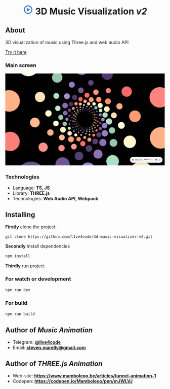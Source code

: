 <h1 align="center"><img src="resources/player.jpg" width="32">  3D Music Visualization <i>v2</i></h1>

## About

3D visualization of music using Three.js and web audio API

[Try it here](https://l1ve4code.github.io/3d-music-visualizer-v2/)

### Main screen

<img src="resources/visualizer.png">

### Technologies

* Language: **TS, JS**
* Library: **THREE.js**
* Technologies: **Web Audio API, Webpack**

## Installing

**Firstly** clone the project.

```git
git clone https://github.com/l1ve4code/3d-music-visualizer-v2.git
```

**Secondly** install dependencies
```cmd
npm install
```

**Thirdly** run project

### For watch or development

```cmd
npm run dev
```

### For build

```cmd
npm run build
```

## Author of _Music Animation_

* Telegram: **[@live4code](https://t.me/live4code)**
* Email: **steven.marelly@gmail.com**

## Author of _THREE.js Animation_

* Web-site: **https://www.mamboleoo.be/articles/tunnel-animation-1**
* Codepen: **https://codepen.io/Mamboleoo/pen/mJWLVJ**
